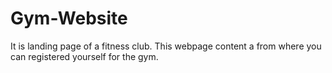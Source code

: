 # Gym-Website
It is landing page of a fitness club. This webpage content a from where you can registered yourself for the gym. 
